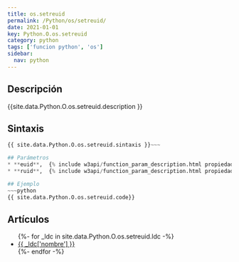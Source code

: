 ```yaml
---
title: os.setreuid
permalink: /Python/os/setreuid/
date: 2021-01-01
key: Python.O.os.setreuid
category: python
tags: ['funcion python', 'os']
sidebar: 
  nav: python
---
```


## Descripción
{{site.data.Python.O.os.setreuid.description }}

## Sintaxis
~~~python
{{ site.data.Python.O.os.setreuid.sintaxis }}~~~

## Parámetros
* **euid**,  {% include w3api/function_param_description.html propiedad=site.data.Python.O.os.setreuid valor="euid" %}
* **ruid**,  {% include w3api/function_param_description.html propiedad=site.data.Python.O.os.setreuid valor="ruid" %}

## Ejemplo
~~~python
{{ site.data.Python.O.os.setreuid.code}}
~~~

## Artículos
<ul>
{%- for _ldc in site.data.Python.O.os.setreuid.ldc -%}
   <li>
       <a href="{{_ldc['url'] }}">{{ _ldc['nombre'] }}</a>
   </li>
{%- endfor -%}
</ul>
